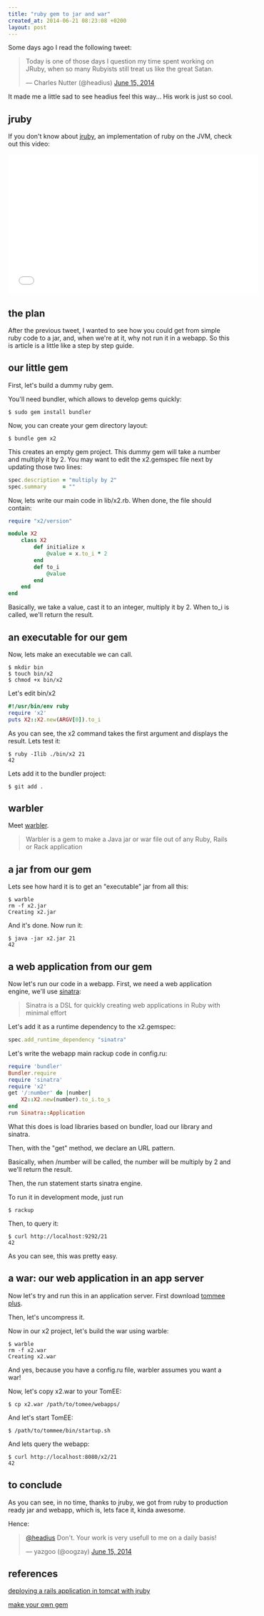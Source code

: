 ```yaml
---
title: "ruby gem to jar and war"
created_at: 2014-06-21 08:23:08 +0200
layout: post
---
```


Some days ago I read the following tweet:

<div>
<blockquote class="twitter-tweet" lang="en"><p>Today is one of those days I question my time spent working on JRuby, when so many Rubyists still treat us like the great Satan.</p>&mdash; Charles Nutter (@headius) <a href="https://twitter.com/headius/statuses/478133674710679552">June 15, 2014</a></blockquote>
</div>

It made me a little sad to see headius feel this way...
His work is just so cool.

<!-- more -->

jruby
-----

If you don't know about [jruby](//www.jruby.org/), an implementation of ruby on the JVM,
check out this video:

<iframe width="560" height="315" 
src="//www.youtube.com/embed/etCJKDCbCj4"
frameborder="0" allowfullscreen></iframe>


the plan
--------

After the previous tweet, I wanted to see how you could get from
simple ruby code to a jar, and, when we're at it, why not run it in a webapp.
So this is article is a little like a step by step guide.

our little gem
--------------

First, let's build a dummy ruby gem.

You'll need bundler, which allows to develop gems quickly:

    $ sudo gem install bundler

Now, you can create your gem directory layout:

    $ bundle gem x2

This creates an empty gem project.
This dummy gem will take a number and multiply it by 2.
You may want to edit the x2.gemspec file next by updating those two lines:

~~~ ruby
spec.description = "multiply by 2"
spec.summary     = ""
~~~

Now, lets write our main code in lib/x2.rb.
When done, the file should contain:

~~~ ruby
require "x2/version"

module X2
    class X2
        def initialize x
            @value = x.to_i * 2
        end
        def to_i
            @value
        end
    end
end
~~~

Basically, we take a value, cast it to an integer, multiply it by 2.
When to_i is called, we'll return the result.

an executable for our gem
-------------------------

Now, lets make an executable we can call.

    $ mkdir bin
    $ touch bin/x2
    $ chmod +x bin/x2

Let's edit bin/x2

~~~ ruby
#!/usr/bin/env ruby
require 'x2'
puts X2::X2.new(ARGV[0]).to_i
~~~

As you can see, the x2 command takes the first argument and displays the
result.
Lets test it:

    $ ruby -Ilib ./bin/x2 21
    42

Lets add it to the bundler project:

    $ git add .

warbler
-------

Meet [warbler](//github.com/jruby/warbler).

> Warbler is a gem to make a Java jar or war file out of any Ruby,
> Rails or Rack application

a jar from our gem
------------------

Lets see how hard it is to get an "executable" jar from all this:

    $ warble
    rm -f x2.jar
    Creating x2.jar

And it's done. Now run it:

    $ java -jar x2.jar 21
    42

a web application from our gem
------------------------------

Now let's run our code in a webapp.
First, we need a web application engine, we'll use 
[sinatra](//www.sinatrarb.com/):

> Sinatra is a DSL for quickly creating web applications in Ruby
>  with minimal effort

Let's add it as a runtime dependency to the x2.gemspec:

~~~ ruby
spec.add_runtime_dependency "sinatra"
~~~

Let's write the webapp main rackup code in config.ru:

~~~ ruby
require 'bundler'
Bundler.require
require 'sinatra'
require 'x2'
get '/:number' do |number|
    X2::X2.new(number).to_i.to_s
end
run Sinatra::Application
~~~

What this does is load libraries based on bundler,
load our library and sinatra.

Then, with the "get" method, we declare an URL pattern.

Basically, when /number will be called, the number will be multiply by 2
and we'll return the result.

Then, the run statement starts sinatra engine.

To run it in development mode, just run

    $ rackup

Then, to query it:

    $ curl http://localhost:9292/21
    42

As you can see, this was pretty easy.

a war: our web application in an app server
-------------------------------------------

Now let's try and run this in an application server.
First download [tommee plus](//tomee.apache.org/downloads.html).

Then, let's uncompress it.

Now in our x2 project, let's build the war using warble:

    $ warble
    rm -f x2.war
    Creating x2.war

And yes, because you have a config.ru file,
warbler assumes you want a war!

Now, let's copy x2.war to your TomEE:

    $ cp x2.war /path/to/tomee/webapps/

And let's start TomEE:

    $ /path/to/tommee/bin/startup.sh

And lets query the webapp:

    $ curl http://localhost:8080/x2/21
    42

to conclude
-----------

As you can see, in no time, thanks to jruby,
   we got from ruby to production ready jar and webapp,
   which is, lets face it, kinda awesome.

Hence:

<div>
<blockquote class="twitter-tweet" lang="en"><p><a href="https://twitter.com/headius">@headius</a> Don&#39;t. Your work is very usefull to me on a daily basis!</p>&mdash; yazgoo (@oogzay) <a href="https://twitter.com/oogzay/statuses/478140729974611969">June 15, 2014</a></blockquote>
</div>

references
----------

[deploying a rails application in tomcat with jruby](//thenice.tumblr.com/post/133345213/deploying-a-rails-application-in-tomcat-with-jruby-a)

[make your own gem](//guides.rubygems.org/make-your-own-gem/)
